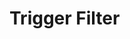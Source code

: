 <!-- TriggerFilter.md --- 
;; 
;; Description: 
;; Author: Hongyi Wu(吴鸿毅)
;; Email: wuhongyi@qq.com 
;; Created: 一 1月  1 00:02:02 2018 (+0800)
;; Last-Updated: 一 1月  1 00:02:59 2018 (+0800)
;;           By: Hongyi Wu(吴鸿毅)
;;     Update #: 1
;; URL: http://wuhongyi.cn -->

# Trigger Filter





<!-- TriggerFilter.md ends here -->
